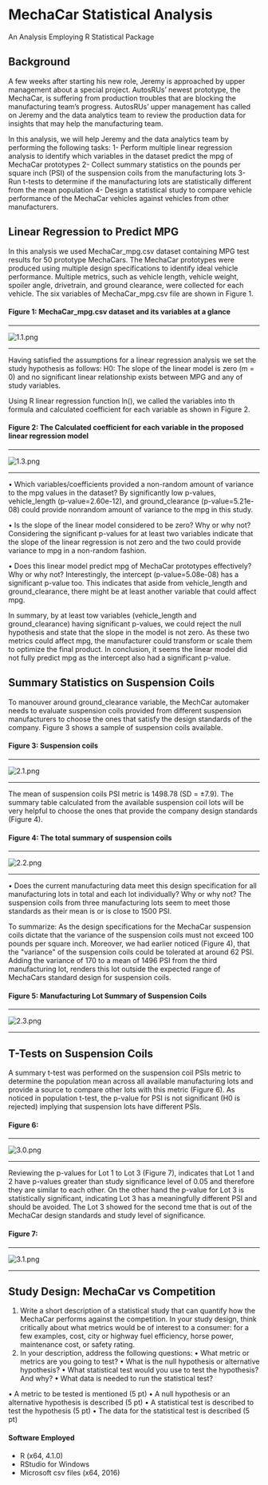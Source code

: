 # MechaCar Statistical Analysis
An Analysis Employing R Statistical Package

## Background
A few weeks after starting his new role, Jeremy is approached by upper management about a special project. AutosRUs’ newest prototype, the MechaCar, is suffering from production troubles that are blocking the manufacturing team’s progress. AutosRUs’ upper management has called on Jeremy and the data analytics team to review the production data for insights that may help the manufacturing team.

In this analysis, we will help Jeremy and the data analytics team by performing the following tasks:
  1-	Perform multiple linear regression analysis to identify which variables in the dataset predict the mpg of MechaCar prototypes
  2-	Collect summary statistics on the pounds per square inch (PSI) of the suspension coils from the manufacturing lots
  3-	Run t-tests to determine if the manufacturing lots are statistically different from the mean population
  4-	Design a statistical study to compare vehicle performance of the MechaCar vehicles against vehicles from other manufacturers. 

 
## Linear Regression to Predict MPG
In this analysis we used MechaCar_mpg.csv dataset containing MPG test results for 50 prototype MechaCars. The MechaCar prototypes were produced using multiple design specifications to identify ideal vehicle performance. Multiple metrics, such as vehicle length, vehicle weight, spoiler angle, drivetrain, and ground clearance, were collected for each vehicle. The six variables of MechaCar_mpg.csv file are shown in Figure 1.

#### Figure 1: MechaCar_mpg.csv dataset and its variables at a glance

------------------------------
![1.1.png](https://github.com/BHashemi2021/MechaCar_Statistical_Analysis/blob/main/Resources/images/1.1.png)

------------------------------
Having satisfied the assumptions for a linear regression analysis we set the study hypothesis as follows:
H0: The slope of the linear model is zero (m = 0) and no significant linear relationship exists between MPG and any of study variables.

Using R linear regression function ln(), we called the variables into th formula and calculated coefficient for each variable as shown in Figure 2.

#### Figure 2: The Calculated coefficient for each variable in the proposed linear regression model

------------------------------
![1.3.png](https://github.com/BHashemi2021/MechaCar_Statistical_Analysis/blob/main/Resources/images/1.3.png)

------------------------------

•	Which variables/coefficients provided a non-random amount of variance to the mpg values in the dataset?
    By significantly low p-values, vehicle_length (p-value=2.60e-12), and ground_clearance (p-value=5.21e-08) could provide nonrandom amount of variance to the mpg in this study.

• Is the slope of the linear model considered to be zero? Why or why not?
    Considering the significant p-values for at least two variables indicate that the slope of the linear regression is not zero and the two could provide variance to mpg in a non-random fashion.

• Does this linear model predict mpg of MechaCar prototypes effectively? Why or why not?
    Interestingly, the intercept (p-value=5.08e-08) has a significant p-value too. This indicates that aside from vehicle_length and ground_clearance, there might be at least another variable that could affect mpg. 

In summary, by at least tow variables (vehicle_length and ground_clearance) having significant p-values, we could reject the null hypothesis and state that the slope in the model is not zero. As these two metrics could affect mpg, the manufacturer could transform or scale them to optimize the final product. In conclusion, it seems the linear model did not fully predict mpg as the intercept also had a significant p-value.



## Summary Statistics on Suspension Coils 
To manouver around ground_clearance variable, the MechCar automaker needs to evaluate suspension coils provided from different suspension manufacturers to choose the ones that satisfy the design standards of the company. Figure 3 shows a sample of suspension coils available.


#### Figure 3: Suspension coils

------------------------------
![2.1.png](https://github.com/BHashemi2021/MechaCar_Statistical_Analysis/blob/main/Resources/images/2.1.png)

------------------------------

The mean of suspension coils PSI metric is 1498.78  (SD = ±7.9). The summary table calculated from the available suspension coil lots will be very helpful to choose the ones that provide the company design standards (Figure 4).

#### Figure 4: The total summary of suspension coils

------------------------------
![2.2.png](https://github.com/BHashemi2021/MechaCar_Statistical_Analysis/blob/main/Resources/images/2.2.png)

------------------------------

• Does the current manufacturing data meet this design specification for all manufacturing lots in total and each lot individually? Why or why not?
    The suspension coils from three manufacturing lots seem to meet those standards as their mean is or is close to 1500 PSI.

To summarize:
As the design specifications for the MechaCar suspension coils dictate that the variance of the suspension coils must not exceed 100 pounds per square inch. Moreover, we had earlier noticed (Figure 4), that the "variance" of the suspension coils could be tolerated at around 62 PSI. Adding the variance of 170 to a mean of 1496 PSI from the third manufacturing lot, renders this lot outside the expected range of MechaCars standard design for suspension coils.


#### Figure 5: Manufacturing Lot Summary of Suspension Coils
------------------------------
![2.3.png](https://github.com/BHashemi2021/MechaCar_Statistical_Analysis/blob/main/Resources/images/2.3.png)

------------------------------


## T-Tests on Suspension Coils

A summary t-test was performed on the suspension coil PSIs metric to determine the population mean across all available manufacturing lots and provide a source to compare other lots with this metric (Figure 6). As noticed in population t-test, the p-value for PSI is not significant (H0 is rejected) implying that suspension lots have different PSIs. 




#### Figure 6:  
------------------------------
![3.0.png](https://github.com/BHashemi2021/MechaCar_Statistical_Analysis/blob/main/Resources/images/3.0.png)

------------------------------


Reviewing the p-values for Lot 1 to Lot 3 (Figure 7), indicates that Lot 1 and 2 have p-values greater than study significance level of 0.05 and therefore they are similar to each other. On the other hand the p-value for Lot 3 is statistically significant, indicating Lot 3 has a meaningfully different PSI and should be avoided. The Lot 3 showed for the second tme that is out of the MechaCar design standards and study level of significance.


#### Figure 7: 
------------------------------
![3.1.png](https://github.com/BHashemi2021/MechaCar_Statistical_Analysis/blob/main/Resources/images/3.1.png)

------------------------------


## Study Design: MechaCar vs Competition

1.	Write a short description of a statistical study that can quantify how the MechaCar performs against the competition. In your study design, think critically about what metrics would be of interest to a consumer: for a few examples, cost, city or highway fuel efficiency, horse power, maintenance cost, or safety rating.
2.	In your description, address the following questions:
•	What metric or metrics are you going to test?
•	What is the null hypothesis or alternative hypothesis?
•	What statistical test would you use to test the hypothesis? And why?
•	What data is needed to run the statistical test?





•	A metric to be tested is mentioned (5 pt)
•	A null hypothesis or an alternative hypothesis is described (5 pt)
•	A statistical test is described to test the hypothesis (5 pt)
•	The data for the statistical test is described (5 pt)


#### Software Employed
  * R (x64, 4.1.0)
  * RStudio for Windows 
  * Microsoft csv files (x64, 2016)
 
  
  
